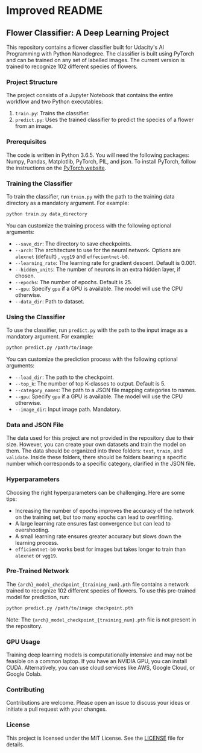 # Improved README

## Flower Classifier: A Deep Learning Project

This repository contains a flower classifier built for Udacity's AI Programming with Python Nanodegree. The classifier is built using PyTorch and can be trained on any set of labelled images. The current version is trained to recognize 102 different species of flowers.

### Project Structure

The project consists of a Jupyter Notebook that contains the entire workflow and two Python executables:

1. `train.py`: Trains the classifier. 
2. `predict.py`: Uses the trained classifier to predict the species of a flower from an image.

### Prerequisites

The code is written in Python 3.6.5. You will need the following packages: Numpy, Pandas, Matplotlib, PyTorch, PIL, and json. To install PyTorch, follow the instructions on the [PyTorch website](https://pytorch.org/).

### Training the Classifier

To train the classifier, run `train.py` with the path to the training data directory as a mandatory argument. For example:

```bash
python train.py data_directory
```

You can customize the training process with the following optional arguments:

- `--save_dir`: The directory to save checkpoints.
- `--arch`: The architecture to use for the neural network. Options are `alexnet` (default) , `vgg19` and `effecientnet-b0`.
- `--learning_rate`: The learning rate for gradient descent. Default is 0.001.
- `--hidden_units`: The number of neurons in an extra hidden layer, if chosen.
- `--epochs`: The number of epochs. Default is 25.
- `--gpu`: Specify `gpu` if a GPU is available. The model will use the CPU otherwise.
- `--data_dir`: Path to dataset.

### Using the Classifier

To use the classifier, run `predict.py` with the path to the input image as a mandatory argument. For example:

```bash
python predict.py /path/to/image
```

You can customize the prediction process with the following optional arguments:

- `--load_dir`: The path to the checkpoint.
- `--top_k`: The number of top K-classes to output. Default is 5.
- `--category_names`: The path to a JSON file mapping categories to names.
- `--gpu`: Specify `gpu` if a GPU is available. The model will use the CPU otherwise.
- `--image_dir`: Input image path. Mandatory.

### Data and JSON File

The data used for this project are not provided in the repository due to their size. However, you can create your own datasets and train the model on them. The data should be organized into three folders: `test`, `train`, and `validate`. Inside these folders, there should be folders bearing a specific number which corresponds to a specific category, clarified in the JSON file.

### Hyperparameters

Choosing the right hyperparameters can be challenging. Here are some tips:

- Increasing the number of epochs improves the accuracy of the network on the training set, but too many epochs can lead to overfitting.
- A large learning rate ensures fast convergence but can lead to overshooting.
- A small learning rate ensures greater accuracy but slows down the learning process.
- `efficientnet-b0` works best for images but takes longer to train than `alexnet` or `vgg19`.

### Pre-Trained Network

The `{arch}_model_checkpoint_{training_num}.pth` file contains a network trained to recognize 102 different species of flowers. To use this pre-trained model for prediction, run:

```bash
python predict.py /path/to/image checkpoint.pth
```

Note: The `{arch}_model_checkpoint_{training_num}.pth` file is not present in the repository.

### GPU Usage

Training deep learning models is computationally intensive and may not be feasible on a common laptop. If you have an NVIDIA GPU, you can install CUDA. Alternatively, you can use cloud services like AWS, Google Cloud, or Google Colab.

### Contributing

Contributions are welcome. Please open an issue to discuss your ideas or initiate a pull request with your changes.

### License

This project is licensed under the MIT License. See the [LICENSE](LICENSE) file for details.
